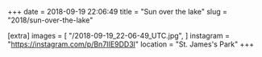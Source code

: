 +++
date = 2018-09-19 22:06:49
title = "Sun over the lake"
slug = "2018/sun-over-the-lake"

[extra]
images = [
    "/2018-09-19_22-06-49_UTC.jpg",
]
instagram = "https://instagram.com/p/Bn7IIE9DD3l"
location = "St. James's Park"
+++

